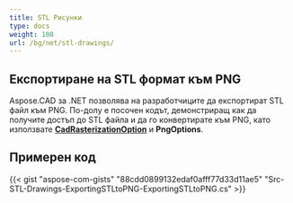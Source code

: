 ```yaml
---
title: STL Рисунки
type: docs
weight: 100
url: /bg/net/stl-drawings/
---
```


## **Експортиране на STL формат към PNG**

Aspose.CAD за .NET позволява на разработчиците да експортират STL файл към PNG. По-долу е посочен кодът, демонстриращ как да получите достъп до STL файла и да го конвертирате към PNG, като използвате [**CadRasterizationOption**](https://reference.aspose.com/cad/net/aspose.cad.imageoptions/cadrasterizationoptions) и **PngOptions**.

## Примерен код

{{< gist "aspose-com-gists" "88cdd0899132edaf0afff77d33d11ae5" "Src-STL-Drawings-ExportingSTLtoPNG-ExportingSTLtoPNG.cs" >}}

